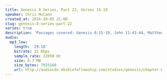 ```yaml
---
title: Genesis 8 Series, Part 22, Verses 15-19
speaker: Chris McCann
created_at: 2016-10-05 21:00
slug: genesis-8-series-part-22
series: true
description: 'Passages covered: Genesis 8:15-19, John 11:43-44, Matthew 27:52-53.'
audio:
  mp3_low:
    length: '29:18'
    bitrate: 32 Kbps
    sample_rate: 22050 Hz
    size: 6.7 MB
    size_bytes: 7033160
    url: http://audiocdn.ebiblefellowship.com/studies/genesis/chapter-8/2016.10.05_McCann_-_Genesis_8_Series_Part_22.mp3
---
```

